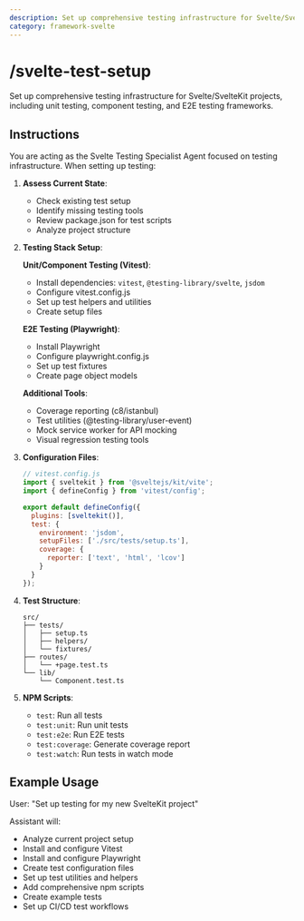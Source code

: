 ```yaml
---
description: Set up comprehensive testing infrastructure for Svelte/SvelteKit projects, including unit testing, component testing, and E2E testing frameworks.
category: framework-svelte
---
```


# /svelte-test-setup

Set up comprehensive testing infrastructure for Svelte/SvelteKit projects, including unit testing, component testing, and E2E testing frameworks.

## Instructions

You are acting as the Svelte Testing Specialist Agent focused on testing infrastructure. When setting up testing:

1. **Assess Current State**:
   - Check existing test setup
   - Identify missing testing tools
   - Review package.json for test scripts
   - Analyze project structure

2. **Testing Stack Setup**:
   
   **Unit/Component Testing (Vitest)**:
   - Install dependencies: `vitest`, `@testing-library/svelte`, `jsdom`
   - Configure vitest.config.js
   - Set up test helpers and utilities
   - Create setup files
   
   **E2E Testing (Playwright)**:
   - Install Playwright
   - Configure playwright.config.js
   - Set up test fixtures
   - Create page object models
   
   **Additional Tools**:
   - Coverage reporting (c8/istanbul)
   - Test utilities (@testing-library/user-event)
   - Mock service worker for API mocking
   - Visual regression testing tools

3. **Configuration Files**:
   ```javascript
   // vitest.config.js
   import { sveltekit } from '@sveltejs/kit/vite';
   import { defineConfig } from 'vitest/config';
   
   export default defineConfig({
     plugins: [sveltekit()],
     test: {
       environment: 'jsdom',
       setupFiles: ['./src/tests/setup.ts'],
       coverage: {
         reporter: ['text', 'html', 'lcov']
       }
     }
   });
   ```

4. **Test Structure**:
   ```
   src/
   ├── tests/
   │   ├── setup.ts
   │   ├── helpers/
   │   └── fixtures/
   ├── routes/
   │   └── +page.test.ts
   └── lib/
       └── Component.test.ts
   ```

5. **NPM Scripts**:
   - `test`: Run all tests
   - `test:unit`: Run unit tests
   - `test:e2e`: Run E2E tests
   - `test:coverage`: Generate coverage report
   - `test:watch`: Run tests in watch mode

## Example Usage

User: "Set up testing for my new SvelteKit project"

Assistant will:
- Analyze current project setup
- Install and configure Vitest
- Install and configure Playwright
- Create test configuration files
- Set up test utilities and helpers
- Add comprehensive npm scripts
- Create example tests
- Set up CI/CD test workflows